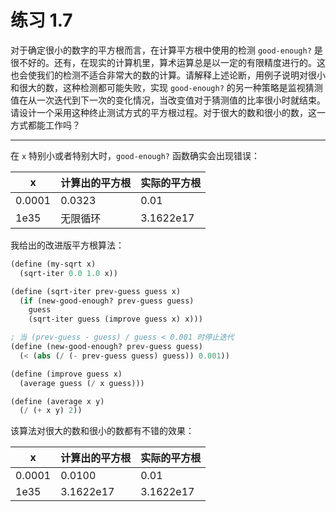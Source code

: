 # 练习 1.7

对于确定很小的数字的平方根而言，在计算平方根中使用的检测 `good-enough?` 是很不好的。还有，在现实的计算机里，算术运算总是以一定的有限精度进行的。这也会使我们的检测不适合非常大的数的计算。请解释上述论断，用例子说明对很小和很大的数，这种检测都可能失败，实现 `good-enough?` 的另一种策略是监视猜测值在从一次迭代到下一次的变化情况，当改变值对于猜测值的比率很小时就结束。请设计一个采用这种终止测试方式的平方根过程。对于很大的数和很小的数，这一方式都能工作吗？

---

在 `x` 特别小或者特别大时，`good-enough?` 函数确实会出现错误：

| x      | 计算出的平方根 | 实际的平方根 |
| ------ | -------------- | ------------ |
| 0.0001 | 0.0323         | 0.01         |
| 1e35   | 无限循环       | 3.1622e17    |

我给出的改进版平方根算法：

```Scheme
(define (my-sqrt x)
  (sqrt-iter 0.0 1.0 x))

(define (sqrt-iter prev-guess guess x)
  (if (new-good-enough? prev-guess guess)
    guess
    (sqrt-iter guess (improve guess x) x)))

; 当 (prev-guess - guess) / guess < 0.001 时停止迭代
(define (new-good-enough? prev-guess guess)
  (< (abs (/ (- prev-guess guess) guess)) 0.001))

(define (improve guess x)
  (average guess (/ x guess)))

(define (average x y)
  (/ (+ x y) 2))
```

该算法对很大的数和很小的数都有不错的效果：

| x      | 计算出的平方根 | 实际的平方根 |
| ------ | -------------- | ------------ |
| 0.0001 | 0.0100         | 0.01         |
| 1e35   | 3.1622e17      | 3.1622e17    |
